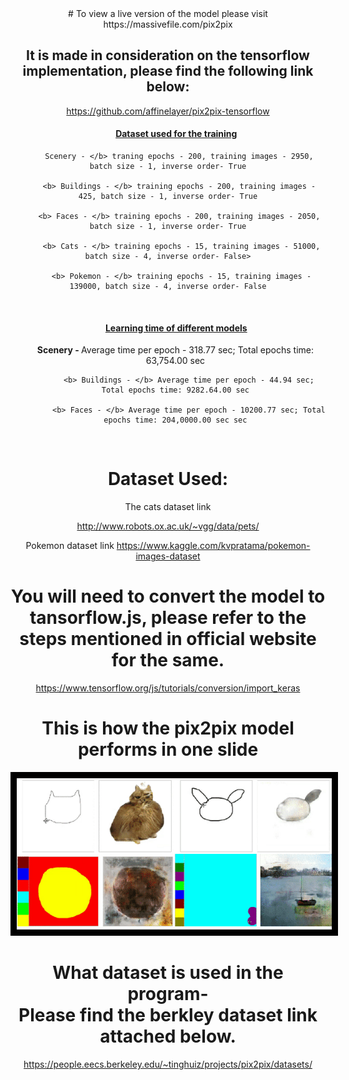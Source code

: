 <center> 
  # To view a live version of the model please visit https://massivefile.com/pix2pix

## It is made in consideration on the tensorflow implementation, please find the following link below:
https://github.com/affinelayer/pix2pix-tensorflow

  <html>
    <body>
  <div>     <h4>&nbsp &nbsp &nbsp &nbsp <u>Dataset used for the training</h4></u>
         
         Scenery - </b> traning epochs - 200, training images - 2950, batch size - 1, inverse order- True

         <b> Buildings - </b> training epochs - 200, training images - 425, batch size - 1, inverse order- True

         <b> Faces - </b> training epochs - 200, training images - 2050, batch size - 1, inverse order- True

          <b> Cats - </b> training epochs - 15, training images - 51000, batch size - 4, inverse order- False>

          <b> Pokemon - </b> training epochs - 15, training images - 139000, batch size - 4, inverse order- False
<br>
         <h4>&nbsp &nbsp &nbsp &nbsp <u>Learning time of different models</h4></u>
         <ul>
          <b> Scenery - </b>Average time per epoch - 318.77 sec; Total epochs time: 63,754.00 sec

          <b> Buildings - </b> Average time per epoch - 44.94 sec; Total epochs time: 9282.64.00 sec

          <b> Faces - </b> Average time per epoch - 10200.77 sec; Total epochs time: 204,0000.00 sec sec
<br>
      </div></body></html>
  
   # Dataset Used:
  The cats dataset link
  
  http://www.robots.ox.ac.uk/~vgg/data/pets/
  
   Pokemon dataset link
   https://www.kaggle.com/kvpratama/pokemon-images-dataset

  
# You will need to convert the model to tansorflow.js, please refer to the steps mentioned in official website for the same.
  https://www.tensorflow.org/js/tutorials/conversion/import_keras


# This is how the pix2pix model performs in one slide 
<img src="https://github.com/Karan36k/pix2pix/blob/main/pix2pix.gif" style= "border: 10px solid black">

# What dataset is used in the program-<br>Please find the berkley dataset link attached below.
https://people.eecs.berkeley.edu/~tinghuiz/projects/pix2pix/datasets/
  
 

</center>
